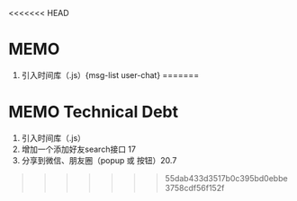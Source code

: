<<<<<<< HEAD
# MEMO
1. 引入时间库（.js）{msg-list user-chat}
=======
# MEMO Technical Debt
1. 引入时间库（.js）
2. 增加一个添加好友search接口 17
3. 分享到微信、朋友圈（popup 或 按钮）20.7
>>>>>>> 55dab433d3517b0c395bd0ebbe3758cdf56f152f
